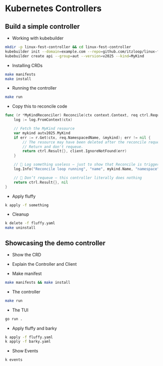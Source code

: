 # Kubernetes Controllers

## Build a simple controller

- Working with kubebuilder
```bash
mkdir -p linux-fest-controller && cd linux-fest-controller
kubebuilder init --domain=example.com --repo=github.com/itzloop/linux-fest-controller
kubebuilder create api --group=aut --version=v2025 --kind=MyKind
```

- Installing CRDs

```bash
make manifests
make install
```

- Running the controller
```bash
make run
```

- Copy this to reconcile code
```go
func (r *MyKindReconciler) Reconcile(ctx context.Context, req ctrl.Request) (ctrl.Result, error) {
	log := log.FromContext(ctx)

	// Fetch the MyKind resource
	var mykind autv2025.MyKind
	if err := r.Get(ctx, req.NamespacedName, &mykind); err != nil {
		// The resource may have been deleted after the reconcile request.
		// Return and don't requeue.
		return ctrl.Result{}, client.IgnoreNotFound(err)
	}

	// 🐾 Log something useless — just to show that Reconcile is triggered
	log.Info("Reconcile loop running", "name", mykind.Name, "namespace", mykind.Namespace)

	// 🔁 Don’t requeue — this controller literally does nothing
	return ctrl.Result{}, nil
}
```

- Apply fluffy

```bash
k apply -f something
```

- Cleanup
```bash
k delete -f fluffy.yaml
make uninstall
```

## Showcasing the demo controller

- Show the CRD

- Explain the Controller and Client

- Make manifest

```bash
make manifests && make install
```

- The controller

```bash
make run
```

- The TUI

```bash
go run .
```

- Apply fluffy and barky

```bash
k apply -f fluffy.yaml
k apply -f barky.yaml
```

- Show Events

```bash
k events
```
